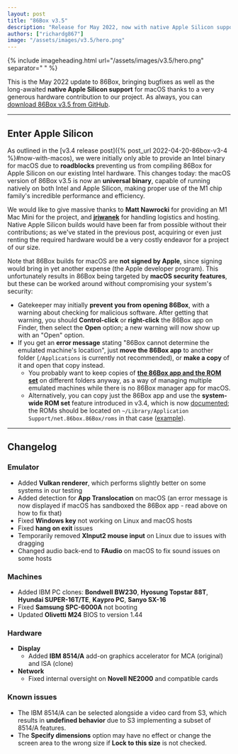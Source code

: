 ```yaml
---
layout: post
title: "86Box v3.5"
description: "Release for May 2022, now with native Apple Silicon support."
authors: ["richardg867"]
image: "/assets/images/v3.5/hero.png"
---
```


{% include imageheading.html url="/assets/images/v3.5/hero.png" separator=" " %}

This is the May 2022 update to 86Box, bringing bugfixes as well as the long-awaited **native Apple Silicon support** for macOS thanks to a very generous hardware contribution to our project. As always, you can [download 86Box v3.5 from GitHub](https://github.com/86Box/86Box/releases/tag/v3.5).

---

## Enter Apple Silicon

As outlined in the [v3.4 release post]({% post_url 2022-04-20-86box-v3-4 %}#now-with-macos), we were initially only able to provide an Intel binary for macOS due to **roadblocks** preventing us from compiling 86Box for Apple Silicon on our existing Intel hardware. This changes today: the macOS version of 86Box v3.5 is now an **universal binary**, capable of running natively on both Intel and Apple Silicon, making proper use of the M1 chip family's incredible performance and efficiency.

We would like to give massive thanks to **Matt Nawrocki** for providing an M1 Mac Mini for the project, and [**jriwanek**](https://github.com/jriwanek) for handling logistics and hosting. Native Apple Silicon builds would have been far from possible without their contributions; as we've stated in the previous post, acquiring or even just renting the required hardware would be a very costly endeavor for a project of our size.

Note that 86Box builds for macOS are **not signed by Apple**, since signing would bring in yet another expense (the Apple developer program). This unfortunately results in 86Box being targeted by **macOS security features**, but these can be worked around without compromising your system's security:

* Gatekeeper may initially **prevent you from opening 86Box**, with a warning about checking for malicious software. After getting that warning, you should **Control-click** or **right-click** the 86Box app on Finder, then select the **Open** option; a new warning will now show up with an "Open" option.
* If you get an **error message** stating "86Box cannot determine the emulated machine's location", just **move the 86Box app** to another folder (`/Applications` is currently not recommended), or **make a copy** of it and open that copy instead.
  * You probably want to keep copies of [**the 86Box app and the ROM set**](/assets/images/v3.4/roms.png) on different folders anyway, as a way of managing multiple emulated machines while there is no 86Box manager app for macOS.
  * Alternatively, you can copy just the 86Box app and use the **system-wide ROM set** feature introduced in v3.4, which is now [documented](https://86box.readthedocs.io/en/v3.5/usage/roms.html); the ROMs should be located on `~/Library/Application Support/net.86box.86Box/roms` in that case ([example](/assets/images/v3.5/appsupport.png)\).

---

## Changelog

### Emulator

* Added **Vulkan renderer**, which performs slightly better on some systems in our testing
* Added detection for **App Translocation** on macOS (an error message is now displayed if macOS has sandboxed the 86Box app - read above on how to fix that)
* Fixed **Windows key** not working on Linux and macOS hosts
* Fixed **hang on exit** issues
* Temporarily removed **XInput2 mouse input** on Linux due to issues with dragging
* Changed audio back-end to **FAudio** on macOS to fix sound issues on some hosts

### Machines

* Added IBM PC clones: **Bondwell BW230**, **Hyosung Topstar 88T**, **Hyundai SUPER-16T/TE**, **Kaypro PC**, **Sanyo SX-16**
* Fixed **Samsung SPC-6000A** not booting
* Updated **Olivetti M24** BIOS to version 1.44

### Hardware

* **Display**
  * Added **IBM 8514/A** add-on graphics accelerator for MCA (original) and ISA (clone)
* **Network**
  * Fixed internal oversight on **Novell NE2000** and compatible cards

### Known issues

* The IBM 8514/A can be selected alongside a video card from S3, which results in **undefined behavior** due to S3 implementing a subset of 8514/A features.
* The **Specify dimensions** option may have no effect or change the screen area to the wrong size if **Lock to this size** is not checked.
